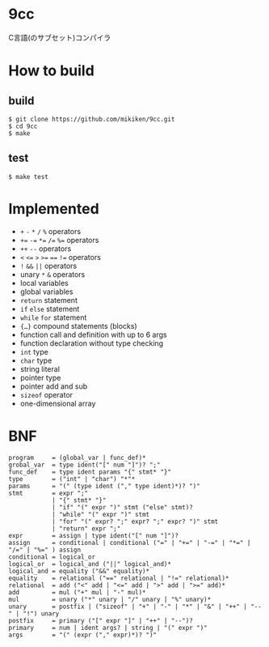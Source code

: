 # 9cc
C言語(のサブセット)コンパイラ


# How to build
## build
```
$ git clone https://github.com/mikiken/9cc.git
$ cd 9cc
$ make
```
## test
```
$ make test
```

# Implemented
- `+` `-` `*` `/` `%` operators
- `+=` `-=` `*=` `/=` `%=` operators
- `++` `--` operators
- `<` `<=` `>` `>=` `==` `!=` operators
- `!` `&&` `||` operators
- unary `*` `&` operators
- local variables
- global variables
- `return` statement
- `if` `else` statement
- `while` `for` statement
- `{…}` compound statements (blocks)
- function call and definition with up to 6 args
- function declaration without type checking
- `int` type
- `char` type
- string literal
- pointer type
- pointer add and sub
- `sizeof` operator
- one-dimensional array


# BNF
```
program     = (global_var | func_def)*
grobal_var  = type ident("[" num "]")? ";"
func_def    = type ident params "{" stmt* "}"
type        = ("int" | "char") "*"*
params      = "(" (type ident ("," type ident)*)? ")"
stmt        = expr ";"
            | "{" stmt* "}"
            | "if" "(" expr ")" stmt ("else" stmt)?
            | "while" "(" expr ")" stmt
            | "for" "(" expr? ";" expr? ";" expr? ")" stmt
            | "return" expr ";"
expr        = assign | type ident("[" num "]")?
assign      = conditional | conditional ("=" | "+=" | "-=" | "*=" | "/=" | "%=" ) assign
conditional = logical_or
logical_or  = logical_and ("||" logical_and)*
logical_and = equality ("&&" equality)*
equality    = relational ("==" relational | "!=" relational)*
relational  = add ("<" add | "<=" add | ">" add | ">=" add)*
add         = mul ("+" mul | "-" mul)*
mul         = unary ("*" unary | "/" unary | "%" unary)*
unary       = postfix | ("sizeof" | "+" | "-" | "*" | "&" | "++" | "--" | "!") unary
postfix     = primary ("[" expr "]" | "++" | "--")?
primary     = num | ident args? | string | "(" expr ")"
args        = "(" (expr ("," expr)*)? ")"
```
